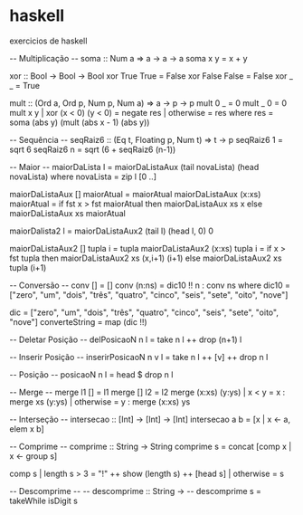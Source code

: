 # haskell
exercicios de haskell

-- Multiplicação --
soma :: Num a => a -> a -> a
soma x y = x + y

xor :: Bool -> Bool -> Bool
xor True True = False
xor False False = False
xor _ _ = True

mult :: (Ord a, Ord p, Num p, Num a) => a -> p -> p
mult 0 _ = 0
mult _ 0 = 0
mult x y
  | xor (x < 0) (y < 0) = negate res
  | otherwise = res
  where
    res = soma (abs y) (mult (abs x - 1) (abs y))

-- Sequência --
seqRaiz6 :: (Eq t, Floating p, Num t) => t -> p
seqRaiz6 1 = sqrt 6
seqRaiz6 n = sqrt (6 + seqRaiz6 (n-1))

-- Maior --
maiorDaLista l = maiorDaListaAux (tail novaLista) (head novaLista)
  where
    novaLista = zip l [0 ..]

maiorDaListaAux [] maiorAtual = maiorAtual
maiorDaListaAux (x:xs) maiorAtual = if fst x > fst maiorAtual
                                    then maiorDaListaAux xs x
                                    else maiorDaListaAux xs maiorAtual

maiorDalista2 l = maiorDaListaAux2 (tail l) (head l, 0) 0

maiorDaListaAux2 [] tupla i = tupla
maiorDaListaAux2 (x:xs) tupla i = if x > fst tupla
                                  then maiorDaListaAux2 xs (x,i+1) (i+1)
                                  else maiorDaListaAux2 xs tupla (i+1)

-- Conversão --
conv [] = []
conv (n:ns) = dic10 !! n : conv ns
  where dic10 = ["zero", "um", "dois", "três", "quatro", "cinco", "seis", "sete", "oito", "nove"]

dic = ["zero", "um", "dois", "três", "quatro", "cinco", "seis", "sete", "oito", "nove"]
converteString = map (dic !!)

-- Deletar Posição --
delPosicaoN n l = take n l ++ drop (n+1) l

-- Inserir Posição --
inserirPosicaoN n v l = take n l ++ [v] ++ drop n l

-- Posição --
posicaoN n l = head $ drop n l

-- Merge --
merge l1 [] = l1
merge [] l2 = l2
merge (x:xs) (y:ys)
  | x < y = x : merge xs (y:ys)
  | otherwise = y : merge (x:xs) ys

-- Interseção --
intersecao :: [Int] -> [Int] -> [Int]
intersecao a b = [x | x <- a, elem x b]

-- Comprime --
comprime :: String -> String
comprime s = concat [comp x | x <- group s]

comp s
  | length s > 3 = "!" ++ show (length s) ++ [head s]
  | otherwise = s

-- Descomprime --
-- descomprime :: String -> 
-- descomprime s = takeWhile isDigit s


